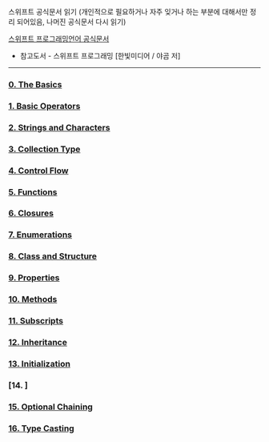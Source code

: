 스위프트 공식문서 읽기
(개인적으로 필요하거나 자주 잊거나 하는 부분에 대해서만 정리 되어있음, 나머진 공식문서 다시 읽기)

[스위프트 프로그래밍언어 공식문서](https://developer.apple.com/library/content/documentation/Swift/Conceptual/Swift_Programming_Language/)

* 참고도서 - 스위프트 프로그래밍 [한빛미디어 / 야곰 저]

---

### [0. The Basics](0_TheBasics.md)
### [1. Basic Operators](1_BasicOperatros.md)
### [2. Strings and Characters](2_StringsAndCharacters.md)
### [3. Collection Type](3_CollectionType.md)
### [4. Control Flow](4_ControlFlow.md)
### [5. Functions](5_Functions.md)
### [6. Closures](6_Closures.md)
### [7. Enumerations](7_Enumerations.md)
### [8. Class and Structure](8_ClassAndStructure.md)
### [9. Properties](9_Properties.md)
### [10. Methods](10_Methods.md)
### [11. Subscripts](11_Subscripts.md)
### [12. Inheritance](12_Inheritance.md)
### [13. Initialization](13_Initialization.md)
### [14. ]
### [15. Optional Chaining](15_OptionalChaining.md)
### [16. Type Casting](16_TypeCasting.md)
